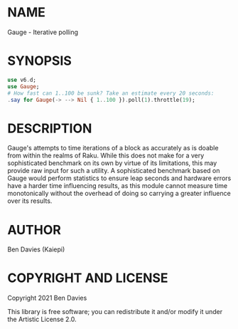 NAME
====

Gauge - Iterative polling

SYNOPSIS
========

```raku
use v6.d;
use Gauge;
# How fast can 1..100 be sunk? Take an estimate every 20 seconds:
.say for Gauge(-> --> Nil { 1..100 }).poll(1).throttle(19);
```

DESCRIPTION
===========

Gauge's attempts to time iterations of a block as accurately as is doable from
within the realms of Raku. While this does not make for a very sophisticated
benchmark on its own by virtue of its limitations, this may provide raw input
for such a utility. A sophisticated benchmark based on Gauge would perform
statistics to ensure leap seconds and hardware errors have a harder time
influencing results, as this module cannot measure time monotonically without
the overhead of doing so carrying a greater influence over its results.

AUTHOR
======

Ben Davies (Kaiepi)

COPYRIGHT AND LICENSE
=====================

Copyright 2021 Ben Davies

This library is free software; you can redistribute it and/or modify it under the Artistic License 2.0.
